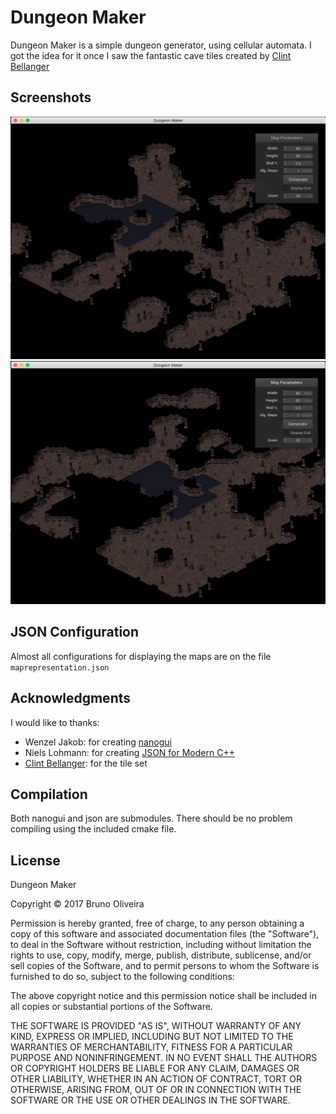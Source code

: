 # Dungeon Maker

Dungeon Maker is a simple dungeon generator, using cellular automata.
I got the idea for it once I saw the fantastic cave tiles created by [Clint Bellanger](https://opengameart.org/content/cave-tileset)


## Screenshots
![Screenshot](https://github.com/indie-at-github/dungeon-maker/raw/master/resources/ScreenShot1.png "Screenshot")
![Screenshot](https://github.com/indie-at-github/dungeon-maker/raw/master/resources/ScreenShot2.png "Screenshot")

## JSON Configuration
Almost all configurations for displaying the maps are on the file ```maprepresentation.json```

## Acknowledgments
I would like to thanks:
  * Wenzel Jakob: for creating [nanogui](https://github.com/wjakob/nanogui)
  * Niels Lohmann: for creating [JSON for Modern C++](https://github.com/nlohmann/json)
  * [Clint Bellanger](https://opengameart.org/content/cave-tileset): for the tile set

## Compilation
Both nanogui and json are submodules. There should be no problem compiling using the included cmake file.

## License

Dungeon Maker

Copyright © 2017 Bruno Oliveira

Permission is hereby granted, free of charge, to any person obtaining a copy of this software and associated documentation files (the "Software"), to deal in the Software without restriction, including without limitation the rights to use, copy, modify, merge, publish, distribute, sublicense, and/or sell copies of the Software, and to permit persons to whom the Software is furnished to do so, subject to the following conditions:

The above copyright notice and this permission notice shall be included in all copies or substantial portions of the Software.

THE SOFTWARE IS PROVIDED "AS IS", WITHOUT WARRANTY OF ANY KIND, EXPRESS OR IMPLIED, INCLUDING BUT NOT LIMITED TO THE WARRANTIES OF MERCHANTABILITY, FITNESS FOR A PARTICULAR PURPOSE AND NONINFRINGEMENT. IN NO EVENT SHALL THE AUTHORS OR COPYRIGHT HOLDERS BE LIABLE FOR ANY CLAIM, DAMAGES OR OTHER LIABILITY, WHETHER IN AN ACTION OF CONTRACT, TORT OR OTHERWISE, ARISING FROM, OUT OF OR IN CONNECTION WITH THE SOFTWARE OR THE USE OR OTHER DEALINGS IN THE SOFTWARE.
